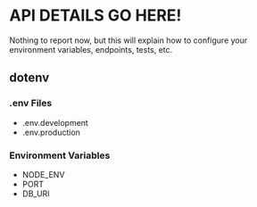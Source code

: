 # API DETAILS GO HERE!

Nothing to report now, but this will explain how to configure your environment variables, endpoints, tests, etc.

## dotenv

### .env Files
- .env.development
- .env.production

### Environment Variables
- NODE_ENV
- PORT
- DB_URI
